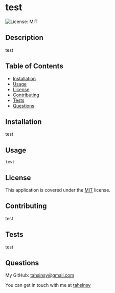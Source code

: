 # test

![License: MIT](https://img.shields.io/badge/License-MIT-yellow.svg)

## Description

test

## Table of Contents

- [Installation](#installation)
- [Usage](#usage)
- [License](#license)
- [Contributing](#contributing)
- [Tests](#tests)
- [Questions](#questions)

## Installation

test

## Usage

```git
test
```

## License

This application is covered under the [MIT](https://opensource.org/licenses/MIT) license.

## Contributing

test

## Tests

test

## Questions

My GitHub: [tahsinsy@gmail.com](https://github.com/tahsinsy@gmail.com)

You can get in touch with me at [tahsinsy](mailto:tahsinsy)
